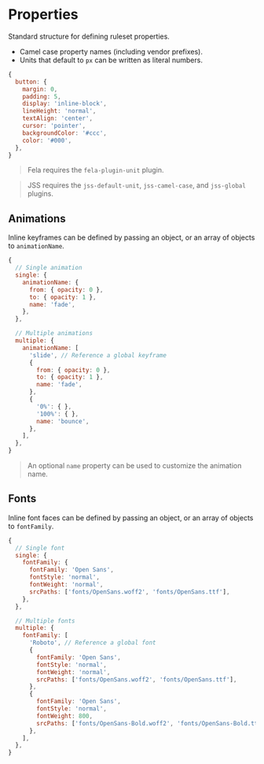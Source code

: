# Properties

Standard structure for defining ruleset properties.

- Camel case property names (including vendor prefixes).
- Units that default to `px` can be written as literal numbers.

```js
{
  button: {
    margin: 0,
    padding: 5,
    display: 'inline-block',
    lineHeight: 'normal',
    textAlign: 'center',
    cursor: 'pointer',
    backgroundColor: '#ccc',
    color: '#000',
  },
}
```

> Fela requires the `fela-plugin-unit` plugin.

> JSS requires the `jss-default-unit`, `jss-camel-case`, and `jss-global` plugins.

## Animations

Inline keyframes can be defined by passing an object, or an array of objects to `animationName`.

```js
{
  // Single animation
  single: {
    animationName: {
      from: { opacity: 0 },
      to: { opacity: 1 },
      name: 'fade',
    },
  },

  // Multiple animations
  multiple: {
    animationName: [
      'slide', // Reference a global keyframe
      {
        from: { opacity: 0 },
        to: { opacity: 1 },
        name: 'fade',
      },
      {
        '0%': { },
        '100%': { },
        name: 'bounce',
      },
    ],
  },
}
```

> An optional `name` property can be used to customize the animation name.

## Fonts

Inline font faces can be defined by passing an object, or an array of objects to `fontFamily`.

```js
{
  // Single font
  single: {
    fontFamily: {
      fontFamily: 'Open Sans',
      fontStyle: 'normal',
      fontWeight: 'normal',
      srcPaths: ['fonts/OpenSans.woff2', 'fonts/OpenSans.ttf'],
    },
  },

  // Multiple fonts
  multiple: {
    fontFamily: [
      'Roboto', // Reference a global font
      {
        fontFamily: 'Open Sans',
        fontStyle: 'normal',
        fontWeight: 'normal',
        srcPaths: ['fonts/OpenSans.woff2', 'fonts/OpenSans.ttf'],
      },
      {
        fontFamily: 'Open Sans',
        fontStyle: 'normal',
        fontWeight: 800,
        srcPaths: ['fonts/OpenSans-Bold.woff2', 'fonts/OpenSans-Bold.ttf'],
      },
    ],
  },
}
```
